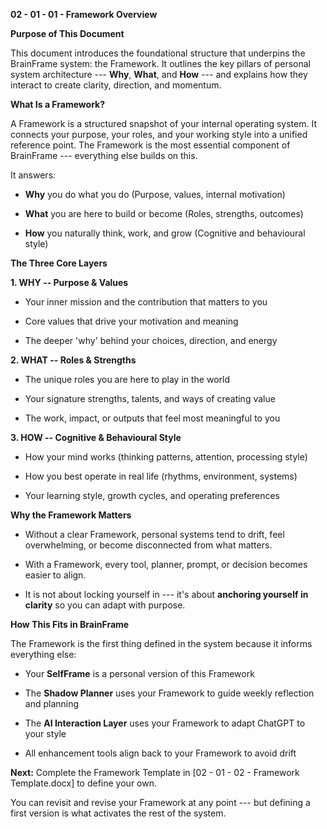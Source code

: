 **02 - 01 - 01 - Framework Overview**

**Purpose of This Document**

This document introduces the foundational structure that underpins the
BrainFrame system: the Framework. It outlines the key pillars of
personal system architecture --- **Why**, **What**, and **How** --- and
explains how they interact to create clarity, direction, and momentum.

**What Is a Framework?**

A Framework is a structured snapshot of your internal operating system.
It connects your purpose, your roles, and your working style into a
unified reference point. The Framework is the most essential component
of BrainFrame --- everything else builds on this.

It answers:

- **Why** you do what you do (Purpose, values, internal motivation)

- **What** you are here to build or become (Roles, strengths, outcomes)

- **How** you naturally think, work, and grow (Cognitive and behavioural
  style)

**The Three Core Layers**

**1. WHY -- Purpose & Values**

- Your inner mission and the contribution that matters to you

- Core values that drive your motivation and meaning

- The deeper 'why' behind your choices, direction, and energy

**2. WHAT -- Roles & Strengths**

- The unique roles you are here to play in the world

- Your signature strengths, talents, and ways of creating value

- The work, impact, or outputs that feel most meaningful to you

**3. HOW -- Cognitive & Behavioural Style**

- How your mind works (thinking patterns, attention, processing style)

- How you best operate in real life (rhythms, environment, systems)

- Your learning style, growth cycles, and operating preferences

**Why the Framework Matters**

- Without a clear Framework, personal systems tend to drift, feel
  overwhelming, or become disconnected from what matters.

- With a Framework, every tool, planner, prompt, or decision becomes
  easier to align.

- It is not about locking yourself in --- it's about **anchoring
  yourself in clarity** so you can adapt with purpose.

**How This Fits in BrainFrame**

The Framework is the first thing defined in the system because it
informs everything else:

- Your **SelfFrame** is a personal version of this Framework

- The **Shadow Planner** uses your Framework to guide weekly reflection
  and planning

- The **AI Interaction Layer** uses your Framework to adapt ChatGPT to
  your style

- All enhancement tools align back to your Framework to avoid drift

**Next:** Complete the Framework Template in \[02 - 01 - 02 - Framework
Template.docx\] to define your own.

You can revisit and revise your Framework at any point --- but defining
a first version is what activates the rest of the system.
